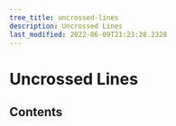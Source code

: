 ```yaml
---
tree_title: uncrossed-lines
description: Uncrossed Lines
last_modified: 2022-06-09T21:23:28.2328
---
```


# Uncrossed Lines

## Contents
